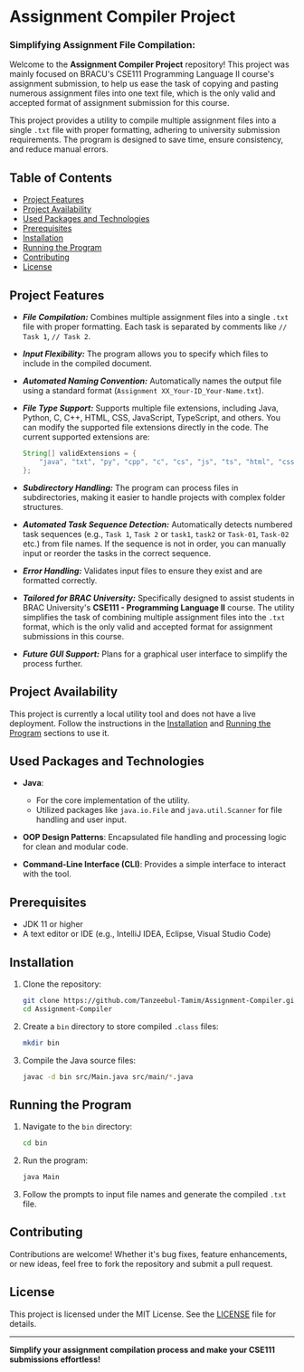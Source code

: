 # Assignment Compiler Project

### **Simplifying Assignment File Compilation:**

<break></break>

Welcome to the **Assignment Compiler Project** repository! This project was mainly focused on BRACU's CSE111 Programming Language II course's assignment submission, to help us ease the task of copying and pasting numerous assignment files into one text file, which is the only valid and accepted format of assignment submission for this course.

This project provides a utility to compile multiple assignment files into a single `.txt` file with proper formatting, adhering to university submission requirements. The program is designed to save time, ensure consistency, and reduce manual errors.

## Table of Contents

- [Project Features](#project-features)
- [Project Availability](#project-availability)
- [Used Packages and Technologies](#used-packages-and-technologies)
- [Prerequisites](#prerequisites)
- [Installation](#installation)
- [Running the Program](#running-the-program)
- [Contributing](#contributing)
- [License](#license)

## Project Features

- **_File Compilation:_** Combines multiple assignment files into a single `.txt` file with proper formatting. Each task is separated by comments like `// Task 1`, `// Task 2`.

- **_Input Flexibility:_** The program allows you to specify which files to include in the compiled document.

- **_Automated Naming Convention:_** Automatically names the output file using a standard format (`Assignment XX_Your-ID_Your-Name.txt`).

- **_File Type Support:_** Supports multiple file extensions, including Java, Python, C, C++, HTML, CSS, JavaScript, TypeScript, and others. You can modify the supported file extensions directly in the code. The current supported extensions are:
  ```java
  String[] validExtensions = {
      "java", "txt", "py", "cpp", "c", "cs", "js", "ts", "html", "css", "xml", "json"
  };
  ```

- **_Subdirectory Handling:_** The program can process files in subdirectories, making it easier to handle projects with complex folder structures.

- **_Automated Task Sequence Detection:_** Automatically detects numbered task sequences (e.g., `Task 1`, `Task 2` or `task1`, `task2` or `Task-01`, `Task-02` etc.) from file names. If the sequence is not in order, you can manually input or reorder the tasks in the correct sequence.

- **_Error Handling:_** Validates input files to ensure they exist and are formatted correctly.

- **_Tailored for BRAC University:_** Specifically designed to assist students in BRAC University's **CSE111 - Programming Language II** course. The utility simplifies the task of combining multiple assignment files into the `.txt` format, which is the only valid and accepted format for assignment submissions in this course.

- **_Future GUI Support:_** Plans for a graphical user interface to simplify the process further.

## Project Availability

This project is currently a local utility tool and does not have a live deployment. Follow the instructions in the [Installation](#installation) and [Running the Program](#running-the-program) sections to use it.

## Used Packages and Technologies

- **Java**:
  - For the core implementation of the utility.
  - Utilized packages like `java.io.File` and `java.util.Scanner` for file handling and user input.
  
- **OOP Design Patterns**: Encapsulated file handling and processing logic for clean and modular code.

- **Command-Line Interface (CLI)**: Provides a simple interface to interact with the tool.

## Prerequisites

- JDK 11 or higher
- A text editor or IDE (e.g., IntelliJ IDEA, Eclipse, Visual Studio Code)

## Installation

1. Clone the repository:
   ```sh
   git clone https://github.com/Tanzeebul-Tamim/Assignment-Compiler.git
   cd Assignment-Compiler
   ```

2. Create a `bin` directory to store compiled `.class` files:
   ```sh
   mkdir bin
   ```

3. Compile the Java source files:
   ```sh
   javac -d bin src/Main.java src/main/*.java
   ```

## Running the Program

1. Navigate to the `bin` directory:
   ```sh
   cd bin
   ```

2. Run the program:
   ```sh
   java Main
   ```

3. Follow the prompts to input file names and generate the compiled `.txt` file.

## Contributing

Contributions are welcome! Whether it's bug fixes, feature enhancements, or new ideas, feel free to fork the repository and submit a pull request.

## License

This project is licensed under the MIT License. See the [LICENSE](LICENSE) file for details.

---

**Simplify your assignment compilation process and make your CSE111 submissions effortless!**